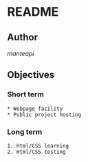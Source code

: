 README
======

Author
----------
*manteapi*

Objectives
----------

### Short term
    * Webpage facility
    * Public project hosting

### Long term

    1. Html/CSS learning
    2. Html/CSS testing
